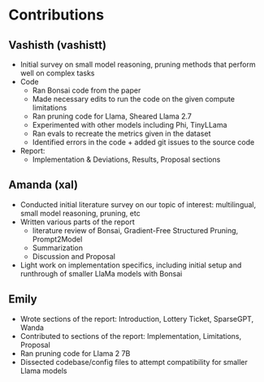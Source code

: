 # Contributions 

## Vashisth (vashistt)
- Initial survey on small model reasoning, pruning methods that perform well on complex tasks
- Code
  - Ran Bonsai code from the paper
  - Made necessary edits to run the code on the given compute limitations
  - Ran pruning code for Llama, Sheared Llama 2.7
  - Experimented with other models including Phi, TinyLLama  
  - Ran evals to recreate the metrics given in the dataset
  - Identified errors in the code + added git issues to the source code
-  Report:
   - Implementation & Deviations, Results, Proposal sections

## Amanda (xal)
- Conducted initial literature survey on our topic of interest: multilingual, small model reasoning, pruning, etc
- Written various parts of the report
  - literature review of Bonsai, Gradient-Free Structured Pruning, Prompt2Model
  - Summarization
  - Discussion and Proposal
- Light work on implementation specifics, including initial setup and runthrough of smaller LlaMa models with Bonsai

## Emily
- Wrote sections of the report: Introduction, Lottery Ticket, SparseGPT, Wanda
- Contributed to sections of the report: Implementation, Limitations, Proposal
- Ran pruning code for Llama 2 7B
- Dissected codebase/config files to attempt compatibility for smaller Llama models
